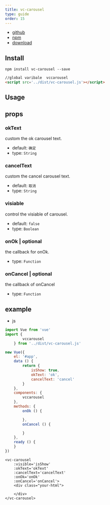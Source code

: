```yaml
---
title: vc-carousel
type: guide
order: 15
---
```


* [github](https://github.com/iwaimai-bi-fe/vc-carousel)
* [npm](https://www.npmjs.com/package/vc-carousel)
* [download](https://github.com/iwaimai-bi-fe/vc-carousel/archive/master.zip)

## Install

```npm
npm install vc-carousel --save
```

```html
//global varibale  vccarousel
<script src='../dist/vc-carousel.js'></script>
```

## Usage

## props

### okText

custom the ok carousel text.

* default: `确定`
* type: `String`

### cancelText

custom the cancel carousel text.

* default: `取消`
* type: `String`

### visiable

control the visiable of carousel.

* default: `false`
* type: `Boolean` 

### onOk | optional

the callback for onOk.

* type: `Function`

### onCancel | optional

the callback of onCancel

* type: `Function`


## example

* js

```js
import Vue from 'vue'
import {
        vccarousel
    } from '../dist/vc-carousel.js'

new Vue({
    el: '#app',
    data () {
        return {
            isShow: true,
            okText: 'ok',
            cancelText: 'cancel'
        }
    },
    components: {
        vccarousel
    },
    methods: {
        onOk () {

        },
        onCancel () {

        }
    },
    ready () {
    }
})
```

```vue
<vc-carousel 
    :visible='isShow'
    :okText='okText'
    :cancelText='cancelText'
    :onOk='onOk'
    :onCancel='onCancel'>
    <div class="your-html">
        
    </div>     
</vc-carousel>
```
